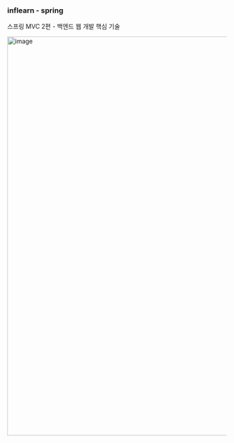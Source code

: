 ### inflearn - spring
스프링 MVC 2편 - 백엔드 웹 개발 핵심 기술

<img width="915" alt="image" src="https://user-images.githubusercontent.com/84507123/157227882-1c03120c-3237-4003-9f53-ac50f93adf67.png">
